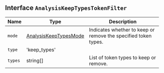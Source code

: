 ## Interface `AnalysisKeepTypesTokenFilter`

| Name | Type | Description |
| - | - | - |
| `mode` | [AnalysisKeepTypesMode](./AnalysisKeepTypesMode.md) | Indicates whether to keep or remove the specified token types. |
| `type` | 'keep_types' | &nbsp; |
| `types` | string[] | List of token types to keep or remove. |
